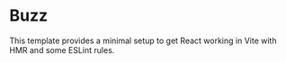 # Buzz

This template provides a minimal setup to get React working in Vite with HMR and some ESLint rules.
